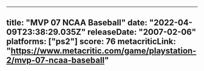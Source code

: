 
---
title: "MVP 07 NCAA Baseball"
date: "2022-04-09T23:38:29.035Z"
releaseDate: "2007-02-06"
platforms: ["ps2"]
score: 76
metacriticLink: "https://www.metacritic.com/game/playstation-2/mvp-07-ncaa-baseball"
---
